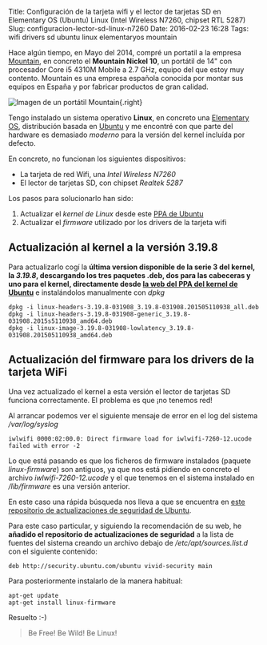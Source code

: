 Title: Configuración de la tarjeta wifi y el lector de tarjetas SD en Elementary OS (Ubuntu) Linux (Intel Wireless N7260, chipset RTL 5287)
Slug: configuracion-lector-sd-linux-n7260
Date: 2016-02-23 16:28
Tags: wifi drivers sd ubuntu linux elementaryos mountain 

Hace algún tiempo, en Mayo del 2014, compré un portatil a la empresa [Mountain](ihttp://www.mountain.es/), en concreto el **Mountain Nickel 10**, un portátil de 14" con procesador Core i5 4310M Mobile a 2.7 GHz, equipo del que estoy muy contento. Mountain es una empresa española conocida por montar sus equipos en España y por fabricar productos de gran calidad.

![Imagen de un portátil Mountain]({filename}/images/portatil_mountain.jpg){.right}

Tengo instalado un sistema operativo **Linux**, en concreto una [Elementary OS](https://elementary.io/es/), distribución basada en [Ubuntu](http://www.ubuntu.com/) y me encontré con que parte del hardware es demasiado *moderno* para la versión del kernel incluída por defecto.

En concreto, no funcionan los siguientes dispositivos:

- La tarjeta de red Wifi, una *Intel Wireless N7260*
- El lector de tarjetas SD, con chipset *Realtek 5287*

Los pasos para solucionarlo han sido:

1. Actualizar el *kernel de Linux* desde este [PPA de Ubuntu](http://kernel.ubuntu.com/~kernel-ppa/)
2. Actualizar el *firmware* utilizado por los drivers de la tarjeta wifi

## Actualización al kernel a la versión 3.19.8

Para actualizarlo cogí la **última version disponible de la serie 3 del kernel, la *3.19.8*, descargando los tres paquetes .deb, dos para las cabeceras y uno para el kernel, directamente desde [la web del PPA del kernel de Ubuntu](http://kernel.ubuntu.com/~kernel-ppa/mainline/v3.19.8-vivid/)** e instalándolos manualmente con *dpkg*

    dpkg -i linux-headers-3.19.8-031908_3.19.8-031908.201505110938_all.deb 
    dpkg -i linux-headers-3.19.8-031908-generic_3.19.8-031908.2015s5110938_amd64.deb 
    dpkg -i linux-image-3.19.8-031908-lowlatency_3.19.8-031908.201505110938_amd64.deb

## Actualización del firmware para los drivers de la tarjeta WiFi

Una vez actualizado el kernel a esta versión el lector de tarjetas SD funciona correctamente. El problema es que ¡no tenemos red!

Al arrancar podemos ver el siguiente mensaje de error en el log del sistema */var/log/syslog*

    iwlwifi 0000:02:00.0: Direct firmware load for iwlwifi-7260-12.ucode failed with error -2

Lo que está pasando es que los ficheros de firmware instalados (paquete *linux-firmware*) son antiguos, ya que nos está pidiendo en concreto el archivo *iwlwifi-7260-12.ucode* y el que tenemos en el sistema instalado en */lib/firmware* es una versión anterior.

En este caso una rápida búsqueda nos lleva a que se encuentra en [este repositorio de actualizaciones de seguridad de Ubuntu](http://packages.ubuntu.com/en/vivid/linux-firmware).

Para este caso particular, y siguiendo la recomendación de su web, he **añadido el repositorio de actualizaciones de seguridad** a la lista de fuentes del sistema creando un archivo debajo de */etc/apt/sources.list.d* con el siguiente contenido:

    deb http://security.ubuntu.com/ubuntu vivid-security main

Para posteriormente instalarlo de la manera habitual:

    apt-get update
    apt-get install linux-firmware

Resuelto :-)

> Be Free! Be Wild! Be Linux!


